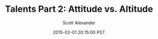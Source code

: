 ---
layout: podcast
title: "Talents Part 2: Attitude vs. Altitude"
author: Scott Alexander
description: https://slatestarcodex.com/2015/02/01/talents-part-2-attitude-vs-altitude/
date: 2015-02-01 20:15:00 PST
length: 1499065
duration: 375
guid: talents-part-2-attitude-vs-altitude
---